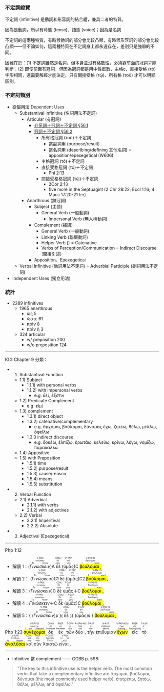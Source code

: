 
### 不定詞綜覽

不定詞 (infinitive) 是動詞和形容詞的結合體，兼具二者的特質。

因為是動詞，所以有時態 (tense)、語態 (voice)；因為是名詞


不定詞的這兩種特質，有時候動詞的部分會比較凸顯，有時候形容詞的部分會比較凸顯——但不論如何，這兩種特質在不定詞身上都永遠存在，差別只是強弱的不同。

困難在於：(1) 不定詞雖然是名詞，但本身並沒有格數性，必須靠前面的冠詞才能判斷；(2) 即便前面有冠詞，但因為冠詞都是用中性單數，主格c、直接受格 (τό) 字形相同，還需要解經才能決定。只有間接受格 (τῷ)、所有格 (τοῦ) 才可以明顯區別。

### 不定詞類別
- 從屬用法 Dependent Uses
	- Substantival Infinitive (名詞用法不定詞)
		- Articular (有冠詞)
			- [介系詞＋冠詞＋不定詞 §56.1](§561.md)
			- [冠詞＋不定詞 §56.2](§562.md)
				- 所有格冠詞 (τοῦ)＋不定詞
					- 當副詞用 (purpose/result)
					- 當名詞用 (describing/defining 其他名詞) = apposition/epexegetical (W606)
				- 主格冠詞 (τό)＋不定詞
				- 直接受格冠詞 (τό)＋不定詞
					- Phi 2:13
				- 間接受格格冠詞 (τῷ)＋不定詞
					- 2Cor 2:13
					-  five more in the Septuagint (2 Chr 28:22; Eccl 1:16; 4 Macc 17:20-21 ter)
		- Anarthrous (無冠詞)
			- Subject (主語)
				- General Verb (一般動詞)
					- Impersonal Verb (無人稱動詞)
			- Complement (補語)
				- General Verb (一般動詞)
				- Linking Verb (聯繫動詞)
				- Helper Verb () = Catenative
				- Verbs of Perception/Communication = Indirect Discourse (間接引述)
			- Apposition、Epexegetical
	- Verbal Infinitive (動詞用法不定詞) = Adverbial Participle (副詞用法不定詞)
- Independent Uses (獨立用法)



### 統計
- 2289 infinitives
	-  1965 anarthrous
		-  ὡς 5 
		-  ὡστε 61
		-  πρίν 8
		-  πρὶν ἤ 3
	- 324 articular
		- w/ preposition 200
		- w/o preposition 124

---

IGG Chapter 9 分類：
- 1) Substantival Function
	- 1.1) Subject
		- 1.1.1) with personal verbs
		- 1.1.2) with impersonal verbs
			- e.g. δεῖ, ἔξστιν
	- 1.2) Predicate Complement
		- e.g. εἰμί
	- 1.3) complement
		- 1.3.1) direct object
		- 1.3.2) catenative/complementary
			- e.g. ἄρχομαι, βούλομαι, δύναμαι, ἔχω, ζητέω, θέλω, μέλλω, ὀφείλω
		- 1.3.3 indirect discourse
			- e.g. δοκέω, ἐλπίζω, ἐρωτάω, κελεύω, κρίνω, λέγω, νομίζω, παρακαλέω
	- 1.4) Appositive
	- 1.5) with Preposition
		- 1.5.1) time
		- 1.5.2) purpose/result
		- 1.5.3) cause/reason 
		- 1.5.4) means
		- 1.5.5) substitution
- 2) Verbal Function
	- 2.1) Adverbial
		- 2.1.1) with verbs
		- 2.1.2) with adjectives
	- 2.2) Verbal
		- 2.2.1) Imperitival
		- 2.2.2) Absolute
- 3) Adjectival (Epexegetical)

---

Php 1:12

- 解讀 1：(<RUBY><ruby><ruby><em>Γινώσκειν</em><rt>To know</rt></ruby><rt>γινώσκω</rt></ruby><rt>V-PAN</rt></RUBY>)A <RUBY><ruby><ruby>δὲ<rt>now</rt></ruby><rt>δέ</rt></ruby><rt>CONJ</rt></RUBY> (<RUBY><ruby><ruby>ὑμᾶς<rt>you</rt></ruby><rt>σύ</rt></ruby><rt>P-2AP</rt></RUBY>)C <RUBY><ruby><ruby><mark class='verb'>βούλομαι ,</mark><rt>I want</rt></ruby><rt>βούλομαι</rt></ruby><rt>V-PNI-1S</rt></RUBY>
- 解讀 2： (<RUBY><ruby><ruby><em>Γινώσκειν</em><rt>To know</rt></ruby><rt>γινώσκω</rt></ruby><rt>V-PAN</rt></RUBY>)C1 <RUBY><ruby><ruby>δὲ<rt>now</rt></ruby><rt>δέ</rt></ruby><rt>CONJ</rt></RUBY> (<RUBY><ruby><ruby>ὑμᾶς<rt>you</rt></ruby><rt>σύ</rt></ruby><rt>P-2AP</rt></RUBY>)C2 <RUBY><ruby><ruby><mark class='verb'>βούλομαι ,</mark><rt>I want</rt></ruby><rt>βούλομαι</rt></ruby><rt>V-PNI-1S</rt></RUBY>
- 解讀 3：(<RUBY><ruby><ruby><em>Γινώσκειν</em><rt>To know</rt></ruby><rt>γινώσκω</rt></ruby><rt>V-PAN</rt></RUBY>)C <RUBY><ruby><ruby>δὲ<rt>now</rt></ruby><rt>δέ</rt></ruby><rt>CONJ</rt></RUBY> <RUBY><ruby><ruby>ὑμᾶς<rt>you</rt></ruby><rt>σύ</rt></ruby><rt>P-2AP</rt></RUBY>＋C <RUBY><ruby><ruby><mark class='verb'>βούλομαι ,</mark><rt>I want</rt></ruby><rt>βούλομαι</rt></ruby><rt>V-PNI-1S</rt></RUBY>
- 解讀 4：<RUBY><ruby><ruby><em>Γινώσκειν</em><rt>To know</rt></ruby><rt>γινώσκω</rt></ruby><rt>V-PAN</rt></RUBY>＋C <RUBY><ruby><ruby>δὲ<rt>now</rt></ruby><rt>δέ</rt></ruby><rt>CONJ</rt></RUBY> (<RUBY><ruby><ruby>ὑμᾶς<rt>you</rt></ruby><rt>σύ</rt></ruby><rt>P-2AP</rt></RUBY>)C <RUBY><ruby><ruby><mark class='verb'>βούλομαι ,</mark><rt>I want</rt></ruby><rt>βούλομαι</rt></ruby><rt>V-PNI-1S</rt></RUBY>
- 解讀 5：{ (<RUBY><ruby><ruby><em>Γινώσκειν</em><rt>To know</rt></ruby><rt>γινώσκω</rt></ruby><rt>V-PAN</rt></RUBY>)p }⦇ <RUBY><ruby><ruby>δὲ<rt>now</rt></ruby><rt>δέ</rt></ruby><rt>CONJ</rt></RUBY> ⦈{ (<RUBY><ruby><ruby>ὑμᾶς<rt>you</rt></ruby><rt>σύ</rt></ruby><rt>P-2AP</rt></RUBY>)s } <RUBY><ruby><ruby><mark class='verb'>βούλομαι ,</mark><rt>I want</rt></ruby><rt>βούλομαι</rt></ruby><rt>V-PNI-1S</rt></RUBY>

<rt>Php 1:23</rt> <RUBY><ruby><ruby><mark class='verb'>συνέχομαι</mark><rt>I am pressed</rt></ruby><rt>συνέχω</rt></ruby><rt>V-PPI-1S</rt></RUBY> <RUBY><ruby><ruby>δὲ<rt>however</rt></ruby><rt>δέ</rt></ruby><rt>CONJ</rt></RUBY> <RUBY><ruby><ruby>ἐκ<rt>between</rt></ruby><rt>ἐκ</rt></ruby><rt>PREP</rt></RUBY> <RUBY><ruby><ruby>τῶν<rt>the</rt></ruby><rt>ὁ</rt></ruby><rt>T-GPN</rt></RUBY> <RUBY><ruby><ruby>δύο ,<rt>two</rt></ruby><rt>δύο</rt></ruby><rt>A-GPN-NUI</rt></RUBY> <RUBY><ruby><ruby>τὴν<rt>the</rt></ruby><rt>ὁ</rt></ruby><rt>T-ASF</rt></RUBY> <RUBY><ruby><ruby>ἐπιθυμίαν<rt>desire</rt></ruby><rt>ἐπιθυμία</rt></ruby><rt>N-ASF</rt></RUBY> <RUBY><ruby><ruby><mark class='ptc'>ἔχων</mark><rt>having</rt></ruby><rt>ἔχω</rt></ruby><rt>V-PAP-NSM</rt></RUBY> <RUBY><ruby><ruby>εἰς<rt>for [myself]</rt></ruby><rt>εἰς</rt></ruby><rt>PREP</rt></RUBY> <RUBY><ruby><ruby>τὸ<rt>-</rt></ruby><rt>ὁ</rt></ruby><rt>T-ASN</rt></RUBY> <RUBY><ruby><ruby><mark class='inf'>ἀναλῦσαι</mark><rt>to depart</rt></ruby><rt>ἀναλύω</rt></ruby><rt>V-AAN</rt></RUBY> <RUBY><ruby><ruby>καὶ<rt>and</rt></ruby><rt>καί</rt></ruby><rt>CONJ</rt></RUBY> <RUBY><ruby><ruby>σὺν<rt>with</rt></ruby><rt>σύν</rt></ruby><rt>PREP</rt></RUBY> <RUBY><ruby><ruby>Χριστῷ<rt>Christ</rt></ruby><rt>Χριστός</rt></ruby><rt>P-DSM-T</rt></RUBY> <RUBY><ruby><ruby><em>εἶναι ,</em><rt>εἰμί</rt></ruby><rt>to be</rt></ruby><rt>V-PAN</rt>
	
---

- infinitive 當 complement —— GGBB p. 598: 
>"The key to this infinitive use is the helper verb. The most common verbs that take a complementary infinitive are ἄρχομαι, βούλομαι, δύναμαι (the most commonly used helper verb), ἐπιτρέπω, ζητέω, θέλω, μέλλω, and ὀφείλω."
